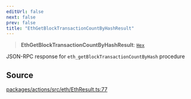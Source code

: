 ```yaml
---
editUrl: false
next: false
prev: false
title: "EthGetBlockTransactionCountByHashResult"
---
```


> **EthGetBlockTransactionCountByHashResult**: [`Hex`](/reference/tevm/actions/type-aliases/hex/)

JSON-RPC response for `eth_getBlockTransactionCountByHash` procedure

## Source

[packages/actions/src/eth/EthResult.ts:77](https://github.com/evmts/tevm-monorepo/blob/main/packages/actions/src/eth/EthResult.ts#L77)
